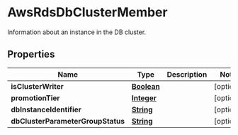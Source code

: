 

# AwsRdsDbClusterMember

Information about an instance in the DB cluster.

## Properties

| Name | Type | Description | Notes |
|------------ | ------------- | ------------- | -------------|
|**isClusterWriter** | [**Boolean**](Boolean.md) |  |  [optional] |
|**promotionTier** | [**Integer**](Integer.md) |  |  [optional] |
|**dbInstanceIdentifier** | [**String**](String.md) |  |  [optional] |
|**dbClusterParameterGroupStatus** | [**String**](String.md) |  |  [optional] |




